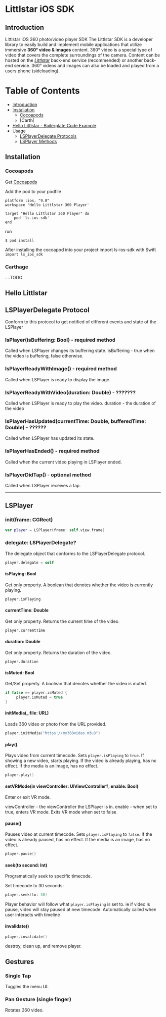 Littlstar iOS SDK
==================

## Introduction

Littlstar iOS 360 photo/video player SDK
The Littlstar SDK is a developer library to easily build and implement mobile applications that utilize immersive **360° video & images** content. 360° video is a special type of video that covers the complete surroundings of the camera. Content can be hosted on the [*Littlstar*](http://littlstar.com) back-end service (recommended) or another back-end service. 360° videos and images can also be loaded and played from a users phone (sideloading).

Table of Contents
=================
  * [Introduction](#introduction)
  * [Installation](#installation)
  	* [Cocoapods](#cocoapoads)
  	* [Carth]
  * [Hello Littlstar - Boilerplate Code Example](#hello-littlstar)
  * Usage
    * [LSPlayerDelegate Protocols](#lsplayerdelegate-protocol)
    * [LSPlayer Methods](#lsplayer)


Installation
-------
### Cocoapods
Get [Cocoapods](http://guides.cocoapods.org/using/getting-started.html#installation)

Add the pod to your podfile
```
platform :ios, "9.0"
workspace 'Hello Littlstar 360 Player'

target "Hello Littlstar 360 Player" do
    pod 'ls-ios-sdk'
end
```
run
```
$ pod install
```

After installing the cocoapod into your project import ls-ios-sdk with Swift
`import ls_ios_sdk`

### Carthage
….TODO




## Hello Littlstar

## LSPlayerDelegate Protocol

Conform to this protocol to get notified of different events and state of the LSPlayer  


### lsPlayer(isBuffering: Bool) - required method  

Called when LSPlayer changes its buffering state. isBuffering - true when the video is buffering, false  otherwise.  



### lsPlayerReadyWithImage() - required method  

Called when LSPlayer is ready to display the image.  



### lsPlayerReadyWithVideo(duration: Double) - ???????  

Called when LSPlayer is ready to play the video. duration - the duration of the video  



### lsPlayerHasUpdated(currentTime: Double, bufferedTime: Double) - ??????  

Called when LSPlayer has updated its state.  



### lsPlayerHasEnded() - required method  

Called when the current video playing in LSPlayer ended.  



### lsPlayerDidTap() - optional method  

Called when LSPlayer receives a tap.  



---

## LSPlayer

### init(frame: CGRect)  

```swift
var player = LSPlayer(frame: self.view.frame)
```

### delegate: LSPlayerDelegate?
The delegate object that conforms to the LSPlayerDelegate protocol.    

```swift
player.delegate = self
```

#### isPlaying: Bool
Get only property. A boolean that denotes whether the video is currently playing.  

```swift
player.isPlaying
```

#### currentTime: Double
Get only property. Returns the current time of the video.

```swift
player.currentTime
```

#### duration: Double
Get only property. Returns the duration of the video.

```swif
player.duration
```

#### isMuted: Bool
Get/Set property. A boolean that denotes whether the video is muted. 

```swift
if false == player.isMuted {
     player.isMuted = true
}
```

#### initMedia(_ file: URL)

Loads 360 video or photo from the URL provided.

```swift
player.initMedia("https://my360video.m3u8")
```


#### play()

Plays video from current timecode.
Sets `player.isPlaying` to `true`.
If showing a new video, starts playing.
If the video is already playing, has no effect.
If the media is an image, has no effect.

```swift
player.play()
```

#### setVRMode(in viewController: UIViewController?, enable: Bool)
Enter or exit VR mode.


viewController - the viewController the LSPlayer is in. 
enable - when set to true, enters VR mode. Exits VR mode when set to false. 

#### pause()

Pauses video at current timecode.
Sets `player.isPlaying` to `false`.
If the video is already paused, has no effect.
If the media is an image, has no effect.

```swift
player.pause()
```


#### seek(to second: Int)

Programatically seek to specific timecode.

Set timecode to 30 seconds:
```swift
player.seek(to: 30)
```
Player behavior will follow what `player.isPlaying` is set to. ie if video is pause, video will stay paused at new timecode.
Automatically called when user interacts with timeline


#### invalidate()
```swift
player.invalidate()
```
destroy, clean up, and remove player.


## Gestures

### Single Tap
Toggles the menu UI.

### Pan Gesture (single finger)
Rotates 360 video.
